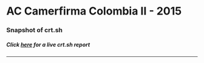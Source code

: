# AC Camerfirma Colombia II - 2015
### Snapshot of crt.sh
##### Click [here](https://crt.sh/?q=205118CE7265A03FA04A6601C0C450FCE8794D2FBD0BDA70665DE076832E3B68) for a live crt.sh report

---
